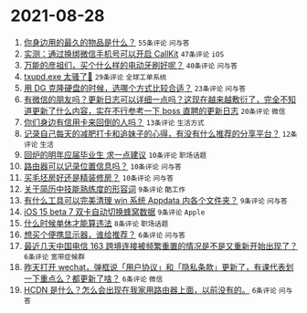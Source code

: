 # 2021-08-28

1. [你身边用的最久的物品是什么？](https://www.v2ex.com/t/798486) `55条评论` `问与答`
1. [实测：通过换绑微信手机号可以开启 CallKit](https://www.v2ex.com/t/798484) `47条评论` `iOS`
1. [万能的彦祖们，买个什么样的电动牙刷好呢？](https://www.v2ex.com/t/798459) `40条评论` `问与答`
1. [txupd.exe 太骚了🐶](https://www.v2ex.com/t/798463) `29条评论` `全球工单系统`
1. [用 DG 克隆硬盘的时候，选哪个方式比较合适？](https://www.v2ex.com/t/798471) `23条评论` `问与答`
1. [有微信的朋友吗？更新日志可以详细一点吗？这现在越来越敷衍了，完全不知道更新了什么内容，实在不行参考一下 boss 直聘的更新日志](https://www.v2ex.com/t/798485) `20条评论` `微信`
1. [你们身边有信用卡来回倒的人吗？](https://www.v2ex.com/t/798511) `13条评论` `生活方式`
1. [记录自己每天的减肥打卡和追妹子的心得，有没有什么推荐的分享平台？](https://www.v2ex.com/t/798491) `12条评论` `生活`
1. [回炉的明年应届毕业生 求一点建议](https://www.v2ex.com/t/798505) `10条评论` `职场话题`
1. [路由器可以记录位置信息吗？](https://www.v2ex.com/t/798498) `10条评论` `问与答`
1. [买毛坯房好还是精装修房？](https://www.v2ex.com/t/798469) `10条评论` `问与答`
1. [关于简历中技能熟练度的形容词](https://www.v2ex.com/t/798476) `9条评论` `酷工作`
1. [有什么工具可以完美清理 win 系统 Appdata 内各个文件夹？](https://www.v2ex.com/t/798475) `9条评论` `问与答`
1. [iOS 15 beta 7 双卡自动切换蜂窝数据](https://www.v2ex.com/t/798470) `9条评论` `Apple`
1. [什么时候单休才能算违法](https://www.v2ex.com/t/798462) `8条评论` `职场话题`
1. [想买个便携显示器，谁给推荐？](https://www.v2ex.com/t/798502) `6条评论` `问与答`
1. [最近几天中国电信 163 跨境连接被频繁重置的情况是不是又重新开始出现了？](https://www.v2ex.com/t/798500) `6条评论` `宽带症候群`
1. [昨天打开 wechat，弹框说「用户协议」和「隐私条款」更新了，有课代表划一下重点么？都更新了啥？](https://www.v2ex.com/t/798468) `6条评论` `微信`
1. [HCDN 是什么？怎么会出现在我家用路由器上面，以前没有的。](https://www.v2ex.com/t/798460) `6条评论` `问与答`
